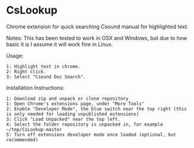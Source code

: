 # CsLookup
Chrome extension for quick searching Csound manual for highlighted text.

Notes: This has been tested to work in OSX and Windows, but due to how basic it is I assume it will work fine in Linux.


Usage:

	1: Highlight text in chrome.
	2: Right click.
	3: Select "Csound Doc Search".


Installation Instructions:

	1: Download zip and unpack or clone repository
	1: Open Chrome's extensions page, under "More Tools"
	2: Enable "Developer Mode", the blue switch near the top right (this is only needed for loading unpublished extensions)
	3: Click "Load Unpacked" near the top left.
	4: Select the folder repository is unpacked in, for example ~/tmp/CsLookup-master
	5: Turn off extensions developer mode once loaded (optional, but recommended)